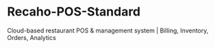 # Recaho-POS-Standard
Cloud-based restaurant POS &amp; management system | Billing, Inventory, Orders, Analytics
